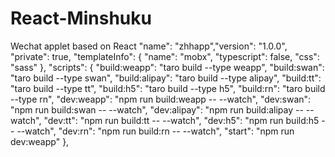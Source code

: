 # React-Minshuku

Wechat applet based on React
  "name": "zhhapp","version": "1.0.0",
   "private": true,
   "templateInfo": {
   "name": "mobx",
   "typescript": false,
   "css": "sass"
  },
  "scripts": {
    "build:weapp": "taro build --type weapp",
    "build:swan": "taro build --type swan",
    "build:alipay": "taro build --type alipay",
    "build:tt": "taro build --type tt",
    "build:h5": "taro build --type h5",
   "build:rn": "taro build --type rn",
    "dev:weapp": "npm run build:weapp -- --watch",
    "dev:swan": "npm run build:swan -- --watch",
    "dev:alipay": "npm run build:alipay -- --watch",
   "dev:tt": "npm run build:tt -- --watch",
   "dev:h5": "npm run build:h5 -- --watch",
   "dev:rn": "npm run build:rn -- --watch",
   "start": "npm run dev:weapp"
   },
